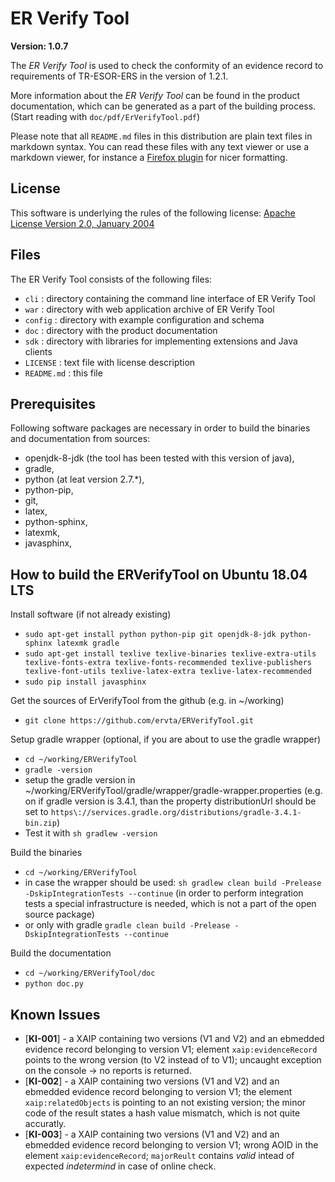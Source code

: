 ER Verify Tool
==============

**Version: 1.0.7**

The _ER Verify Tool_ is used to check the conformity of an evidence record to
requirements of TR-ESOR-ERS in the version of 1.2.1.

More information about the _ER Verify Tool_ can be found in the product
documentation, which can be generated as a part of the building process. 
(Start reading with `doc/pdf/ErVerifyTool.pdf`)

Please note that all `README.md` files in this distribution are plain text
files in markdown syntax. You can read these files with any text viewer or use
a markdown viewer, for instance a
[Firefox plugin](https://addons.mozilla.org/en-US/firefox/addon/markdown-viewer-webext/)
for nicer formatting.

License
-----
This software is underlying the rules of the following license: 
[Apache License Version 2.0, January 2004](http://www.apache.org/licenses/LICENSE-2.0.txt)

Files
-----

The ER Verify Tool consists of the following files:

- `cli`       : directory containing the command line interface of ER Verify
                Tool
- `war`       : directory with web application archive of ER Verify Tool
- `config`    : directory with example configuration and schema
- `doc`       : directory with the product documentation
- `sdk`       : directory with libraries for implementing extensions and Java
                clients
- `LICENSE`   : text file with license description
- `README.md` : this file

Prerequisites
-----
Following software packages are necessary in order to build the binaries and documentation from sources: 

- openjdk-8-jdk (the tool has been tested with this version of java),
- gradle,
- python (at leat version 2.7.*), 
- python-pip, 
- git,  
- latex, 
- python-sphinx, 
- latexmk, 
- javasphinx,   

How to build the ERVerifyTool on Ubuntu 18.04 LTS
-----
Install software (if not already existing)

- `sudo apt-get install python python-pip git openjdk-8-jdk python-sphinx latexmk gradle`
- `sudo apt-get install texlive texlive-binaries texlive-extra-utils texlive-fonts-extra texlive-fonts-recommended texlive-publishers texlive-font-utils texlive-latex-extra texlive-latex-recommended`
- `sudo pip install javasphinx`

Get the sources of ErVerifyTool from the github (e.g. in ~/working)

- `git clone https://github.com/ervta/ERVerifyTool.git`

Setup gradle wrapper (optional, if you are about to use the gradle wrapper)

- `cd ~/working/ERVerifyTool`
- `gradle -version`
- setup the gradle version in ~/working/ERVerifyTool/gradle/wrapper/gradle-wrapper.properties (e.g. on if gradle version is 3.4.1, than the property distributionUrl should be set to `https\://services.gradle.org/distributions/gradle-3.4.1-bin.zip`)
- Test it with `sh gradlew -version`

Build the binaries

- `cd ~/working/ERVerifyTool`
- in case the wrapper should be used: `sh gradlew clean build -Prelease -DskipIntegrationTests --continue` (in order to perform integration tests a special infrastructure is needed, which is not a part of the open source package)
- or only with gradle `gradle clean build -Prelease -DskipIntegrationTests --continue`

Build the documentation

- `cd ~/working/ERVerifyTool/doc`
- `python doc.py` 
  

Known Issues
----

* [**KI-001**] - a XAIP containing two versions (V1 and V2) and an ebmedded evidence record belonging to version V1; element `xaip:evidenceRecord` points to the wrong version (to V2 instead of to V1); uncaught exception on the console -> no reports is returned.
* [**KI-002**] - a XAIP containing two versions (V1 and V2) and an ebmedded evidence record belonging to version V1; the element `xaip:relatedObjects` is pointing to an not existing version; the minor code of the result states a hash value mismatch, which is not quite accuratly.
* [**KI-003**] - a XAIP containing two versions (V1 and V2) and an ebmedded evidence record belonging to version V1; wrong AOID in the element `xaip:evidenceRecord`; `majorReult` contains *valid* intead of expected *indetermind* in case of online check.
